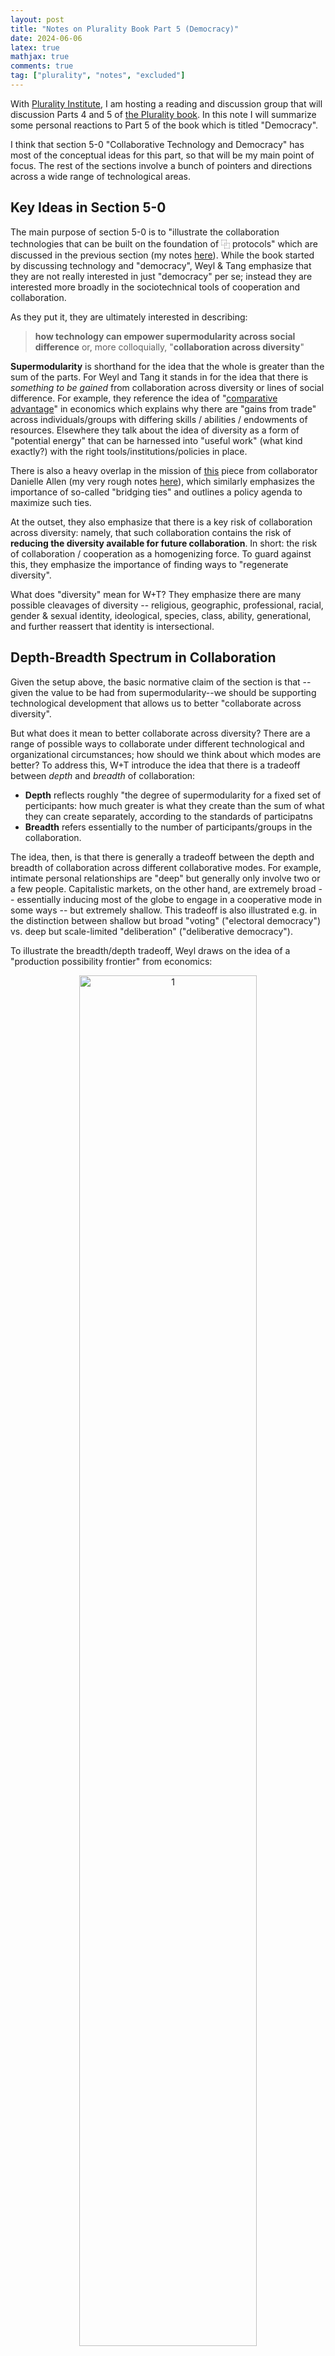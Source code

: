```yaml
---
layout: post
title: "Notes on Plurality Book Part 5 (Democracy)"
date: 2024-06-06
latex: true
mathjax: true
comments: true
tag: ["plurality", "notes", "excluded"]
---
```


With [Plurality Institute](plurality.institute), I am hosting a reading and discussion group that will discussion Parts 4 and 5 of [the Plurality book](https://www.plurality.net/). In this note I will summarize some personal reactions to Part 5 of the book which is titled "Democracy". 

I think that section 5-0 "Collaborative Technology and Democracy" has most of the conceptual ideas for this part, so that will be my main point of focus. The rest of the sections involve a bunch of pointers 
and directions across a wide range of technological areas. 

## Key Ideas in Section 5-0

The main purpose of section 5-0 is to "illustrate the collaboration technologies that can be built on the foundation of ⿻ protocols" which are discussed in the previous section (my notes [here](https://jeffreyfossett.com/2024/06/06/plurality-book-part-4.html)). While the book started by discussing technology and "democracy", Weyl & Tang emphasize that they are not really interested in just "democracy" per se; instead they are interested more broadly in the sociotechnical tools of cooperation and collaboration. 

As they put it, they are ultimately interested in describing: 

> **how technology can empower supermodularity across social difference** or, more colloquially, "**collaboration across diversity**"

**Supermodularity** is shorthand for the idea that the whole is greater than the sum of the parts. For Weyl and Tang it stands in for the idea that there is *something to be gained* from collaboration across diversity or lines of social difference. For example, they reference the idea of "[comparative advantage](https://en.wikipedia.org/wiki/Comparative_advantage)" in economics which explains why there are "gains from trade" across individuals/groups with differing skills / abilities / endowments of resources. Elsewhere they talk about the idea of diversity as a form of "potential energy" that can be harnessed into "useful work" (what kind exactly?) with the right tools/institutions/policies in place. 

There is also a heavy overlap in the mission of [this](https://lsa.umich.edu/social-solutions/diversity-democracy/oci-series/excerpts/volume-i/toward-a-connected-society.html) piece from collaborator Danielle Allen (my very rough notes [here](https://jeffreyfossett.com/2024/01/09/decentralized-society-class3-allen.html)), which similarly emphasizes the importance of so-called "bridging ties" and outlines a policy agenda to maximize such ties.

At the outset, they also emphasize that there is a key risk of collaboration across diversity: namely, that such collaboration contains the risk of **reducing the diversity available for future collaboration**. In short: the risk of collaboration / cooperation as a homogenizing force. To guard against this, they emphasize the importance of finding ways to "regenerate diversity". 

What does "diversity" mean for W+T? They emphasize there are many possible cleavages of diversity -- religious, geographic, professional, racial, gender & sexual identity, ideological, species, class, ability, generational, and further reassert that identity is intersectional. 

## Depth-Breadth Spectrum in Collaboration

Given the setup above, the basic normative claim of the section is that -- given the value to be had from supermodularity--we should be supporting technological development that allows us to better "collaborate across diversity". 

But what does it mean to better collaborate across diversity? There are a range of possible ways to collaborate under different technological and organizational circumstances; how should we think about which modes are better? To address this, W+T introduce the idea that there is a tradeoff between *depth* and *breadth* of collaboration: 

* **Depth** reflects roughly "the degree of supermodularity for a fixed set of perticipants: how much greater is what they create than the sum of what they can create separately, according to the standards of participatns
* **Breadth** refers essentially to the number of participants/groups in the collaboration. 

The idea, then, is that there is generally a tradeoff between the depth and breadth of collaboration across different collaborative modes. For example, intimate personal relationships are "deep" but generally only involve two or a few people. Capitalistic markets, on the other hand, are extremely broad -- essentially inducing most of the globe to engage in a cooperative mode in some ways -- but extremely shallow. This tradeoff is also illustrated e.g. in the distinction between shallow but broad "voting" ("electoral democracy") vs. deep but scale-limited "deliberation" ("deliberative democracy"). 

To illustrate the breadth/depth tradeoff, Weyl draws on the idea of a "production possibility frontier" from economics: 

<p>
<center>
<img alt="1" align="center" src="https://raw.githubusercontent.com/pluralitybook/plurality/main/figs/PPF.png" width="75%">
</center>
</p>

In this context, then (and as the diagram illustrates), the goal of the plurality sociotechnical imaginary is to "push out" this tradeoff at every point -- i.e. for any given level of collaborative depth, faciltate greater breadth/scope; or alternatively, for any given level of breadth, facilitate deeper collaboration (or both). This is a natural way to think about the kind of thing technology can do in an economic frame. 

## Multipolarity & regenerating diversity

The final part of this section addresses some risks and caveats. Two main points: 

First, they don't want to fall too much into the trap of identifying some singular goal / social objective function. So we get this section distancing them from this -- objecting to social "objective functions" and "playing god" -- and claiming a kind of perspectivism: 

> We all act from and for specific people and communities, with goals and possiblities limited by who we are, where we sit and who cares what we say. 

While there is a risk of claiming neutral objectivity, they also think there is a risk to taking too much of a ground-level view, without view of a bigger goall; here they cite various downsides of exploitative capitalisitc tech. 

Instead, they want a "middle, pragmatic, plural path" forward. This is honestly a tough needle to thread, and it will be interesting to discuss whether (or how) it is really feasible. But here is what they say about it:

> Luckily, a middle, pragmatic, ⿻ path is possible. We need neither take a God's eye nor a ground-level view exclusively. Instead, we can build tools that pursue the goals of a range of social groups, from intimate families and friends to large nations, always with an eye to limitations of each perspective and on the parallel developments we must connect to and learn from emanating from other parallel directions of development. We can aim to reform market function by focusing on social welfare, but always doing so based on adding to our models' key features of social richness revealed by those pursuing more granular perspectives and expecting our solutions will at least partly founder on their failures to account for these. We can build rich ways for people to empathize with others' internal experience, but with an understanding that such tools may well be abused if not paired with the discipline of deliberation, regulation and well-structured markets.

> We can do this guided by a common principle of cooperation across difference that is too broad to be formulated as a consistent objective function, yet elegant enough to unify a wide range of technologies: **we develop tools that allow greater cooperation and consensus at the same time as they make space for greater diversity**. 

Roughly, the goal seems to be guided by a set of principles, but without narrowing (hollowing) them to the sharp point of (say) an economist. 

The second key point they highlight is **the risk of depleting diversity** through collaboration. What is the way out here? 

1. The basic claim is that while bridging/collaboration across diversity *can* reduce diversity, it can also bring about novel cleavages or forms of diversity -- e.g. combining two distant art styles creates not a boring homogenous average but something wholly new.
2. The other point is that nothing is inevitable -- we can & should make choices about how to preserve and develop new forms of diversity and difference. 

## Key References for Understanding this Section 

* Something classic on comparative advantage 
* Something introductory on production possibility frontiers. 
* Basic piece on bridging ties & why they are important. 
* Allen, Danielle. "Toward a Connected Society." Our Compelling Interests, Center for Social Solutions, University of Michigan. Retrieved from https://lsa.umich.edu/social-solutions/diversity-democracy/oci-series/excerpts/volume-i/toward-a-connected-society.html. 
* Siddarth, D., Prewitt, M., & Weyl, G. (2023). Collective Provision Under Conditions of Supermodularity. The Collective Intelligence Project. Retrieved June 6, 2024, from https://cip.org/supermodular.
* Galor, Oded. The journey of humanity: The origins of wealth and inequality. Penguin, 2022.